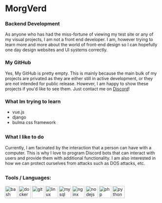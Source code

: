 # MorgVerd
### Backend Development
As anyone who has had the miss-fortune of viewing my test site or any of my visual projects, I am not a front end developer. I am, however trying to learn more and more about the world of front-end design so I can hopefully one day design websites and UI systems correctly.
### My GitHub
Yes, My GitHub is pretty empty. This is mainly because the main bulk of my projects are privated as they are either still in active development, or they are not intended for public release. However, I am happy to show these projects if you'd like to see them. Just contact me on [Discord](https://morgverd.com/?r=discord)!
### What Im trying to learn
- vue.js 
- django
- bulma css framework
##
### What I like to do
Currently, I am facinated by the interaction that a person can have with a computer. This is why I love to program Discord bots that can interact with users and provide them with additional functionality. I am also interested in how we can protect ourselves from attacks such as DOS attacks, etc.
##
### Tools / Languages:
<p align="left"><img src="https://www.vectorlogo.zone/logos/gnu_bash/gnu_bash-icon.svg" alt="bash" width="40" height="40"/> <img src="https://devicons.github.io/devicon/devicon.git/icons/docker/docker-original-wordmark.svg" alt="docker" width="40" height="40"/> <img src="https://www.vectorlogo.zone/logos/git-scm/git-scm-icon.svg" alt="git" width="40" height="40"/> <img src="https://devicons.github.io/devicon/devicon.git/icons/linux/linux-original.svg" alt="linux" width="40" height="40"/> <img src="https://devicons.github.io/devicon/devicon.git/icons/mysql/mysql-original-wordmark.svg" alt="mysql" width="40" height="40"/> <img src="https://devicons.github.io/devicon/devicon.git/icons/nginx/nginx-original.svg" alt="nginx" width="40" height="40"/> <img src="https://devicons.github.io/devicon/devicon.git/icons/nodejs/nodejs-original-wordmark.svg" alt="nodejs" width="40" height="40"/> <img src="https://devicons.github.io/devicon/devicon.git/icons/php/php-original.svg" alt="php" width="40" height="40"/> <img src="https://devicons.github.io/devicon/devicon.git/icons/python/python-original.svg" alt="python" width="40" height="40"/></p>

